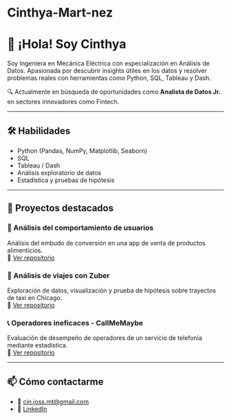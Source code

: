 # Cinthya-Mart-nez
# 👋 ¡Hola! Soy Cinthya

Soy Ingeniera en Mecánica Eléctrica con especialización en Análisis de Datos. Apasionada por descubrir insights útiles en los datos y resolver problemas reales con herramientas como Python, SQL, Tableau y Dash.

🔍 Actualmente en búsqueda de oportunidades como **Analista de Datos Jr.** en sectores innovadores como Fintech.

---

## 🛠️ Habilidades
- Python (Pandas, NumPy, Matplotlib, Seaborn)
- SQL
- Tableau / Dash
- Análisis exploratorio de datos
- Estadística y pruebas de hipótesis

---

## 📁 Proyectos destacados

### 🛒 Análisis del comportamiento de usuarios
Análisis del embudo de conversión en una app de venta de productos alimenticios.  
🔗 [Ver repositorio](https://tripleten.com/trainer/data-analyst/lesson/b477d1a2-5aa2-49fa-ac31-418ae4569b26/task/e3c36914-4b90-4070-beb0-edfb8e9650de/?from=program)

### 🚕 Análisis de viajes con Zuber
Exploración de datos, visualización y prueba de hipótesis sobre trayectos de taxi en Chicago.  
🔗 [Ver repositorio](https://github.com/tu-usuario/proyecto-zuber)

### 📞 Operadores ineficaces - CallMeMaybe
Evaluación de desempeño de operadores de un servicio de telefonía mediante estadística.  
🔗 [Ver repositorio](https://github.com/tu-usuario/proyecto-callmemaybe)

---

## 📫 Cómo contactarme
- 📧 cin.joss.mt@gmail.com
- 💼 [LinkedIn](www.linkedin.com/in/cinthya-martinez-7b10a2232)
  
